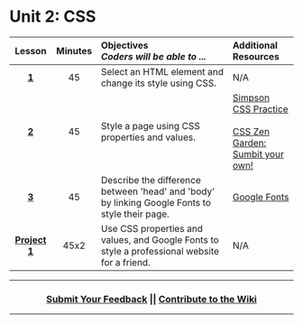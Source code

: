 # Unit 2: CSS

|Lesson|Minutes|Objectives <br> *Coders will be able to ...*|Additional Resources|
|:-------:|:-------:|:-------|:-------|
|[**1**](https://docs.google.com/presentation/d/1S4oqbp3mKk2e9P_T04Qq0KzMGmNDbKps4Ssa7AFHvqI/edit)|45| Select an HTML element and change its style using CSS. |N/A|
|[**2**](https://docs.google.com/presentation/d/1KkRqKT11M1yuars4OivffA4zuBLqlMw8AXAABLKdj8s/edit)|45| Style a page using CSS properties and values. |[Simpson CSS Practice](https://docs.google.com/presentation/d/1qW1aBLYlE6iJeokh6R5_eqLr5i0pIzWJhKuZzMOkHHw/edit#slide=id.g12ee5b58a7_0_5)<br><br>[CSS Zen Garden:](https://www.csszengarden.com)<br> [Sumbit your own!](http://www.mezzoblue.com/zengarden/submit/)| 
|[**3**](https://docs.google.com/presentation/d/1GLL9RXQumrAZ9IRlzwPesSDtV1mwghD0L1aV5Wn7NCY/edit)|45| Describe the difference between 'head' and 'body' by linking Google Fonts to style their page. |[Google Fonts](https://github.com/ScriptEdcurriculum/curriculum2016/blob/master/year1/units/unit2/google-fonts-activity.md)<br>|
|[**Project 1**](https://docs.google.com/presentation/d/10TChksVYqBGzdg4tKo1iA4TkXuGi4BL0f1lLdAPwo6s/edit)|45x2|Use CSS properties and values, and Google Fonts to style a professional website for a friend.|N/A|


----
<h3 align="center"><a href="https://docs.google.com/forms/d/e/1FAIpQLSeLpI-m6UKvIxk97F8R1iidFRaYXJ3dfcUuIjx2Pz0WMfO1SA/viewform">Submit Your Feedback</a> || <a href="https://github.com/ScriptEdcurriculum/curriculum18-19/wiki">Contribute to the Wiki</a> </h3>

----

